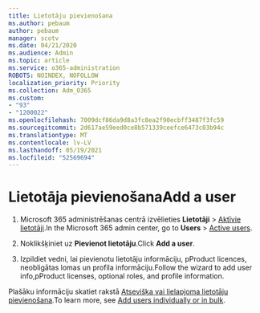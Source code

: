 ```yaml
---
title: Lietotāju pievienošana
ms.author: pebaum
author: pebaum
manager: scotv
ms.date: 04/21/2020
ms.audience: Admin
ms.topic: article
ms.service: o365-administration
ROBOTS: NOINDEX, NOFOLLOW
localization_priority: Priority
ms.collection: Adm_O365
ms.custom:
- "93"
- "1200022"
ms.openlocfilehash: 7009dcf86da9d8a3fc8ea2f90ecbff3487f3fc59
ms.sourcegitcommit: 2d617ae59eed0ce8b571339ceefce6473c03b94c
ms.translationtype: MT
ms.contentlocale: lv-LV
ms.lasthandoff: 05/19/2021
ms.locfileid: "52569694"
---
```

# <a name="add-a-user"></a><span data-ttu-id="c6164-102">Lietotāja pievienošana</span><span class="sxs-lookup"><span data-stu-id="c6164-102">Add a user</span></span>

1. <span data-ttu-id="c6164-103">Microsoft 365 administrēšanas centrā izvēlieties **Lietotāji** > [Aktīvie lietotāji](https://admin.microsoft.com/Adminportal/Home?source=applauncher#/users).</span><span class="sxs-lookup"><span data-stu-id="c6164-103">In the Microsoft 365 admin center, go to **Users** > [Active users](https://admin.microsoft.com/Adminportal/Home?source=applauncher#/users).</span></span>

2. <span data-ttu-id="c6164-104">Noklikšķiniet uz **Pievienot lietotāju**.</span><span class="sxs-lookup"><span data-stu-id="c6164-104">Click **Add a user**.</span></span>

3. <span data-ttu-id="c6164-105">Izpildiet vedni, lai pievienotu lietotāju informāciju, pProduct licences, neobligātas lomas un profila informāciju.</span><span class="sxs-lookup"><span data-stu-id="c6164-105">Follow the wizard to add user info,pProduct licenses, optional roles, and profile information.</span></span>

<span data-ttu-id="c6164-106">Plašāku informāciju skatiet rakstā [Atsevišķa vai lielapjoma lietotāju pievienošana](/microsoft-365/admin/add-users/add-users).</span><span class="sxs-lookup"><span data-stu-id="c6164-106">To learn more, see [Add users individually or in bulk](/microsoft-365/admin/add-users/add-users).</span></span>